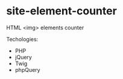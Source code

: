 # site-element-counter
HTML &lt;img&gt; elements counter

Techologies:
- PHP
- jQuery
- Twig
- phpQuery
